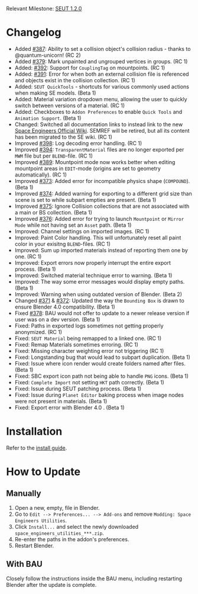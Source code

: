 Relevant Milestone: [SEUT 1.2.0](https://github.com/enenra/space-engineers-utilities/milestone/30)

# Changelog
* Added [#387](https://github.com/enenra/space-engineers-utilities/pull/387): Ability to set a collision object's collision radius - thanks to @quantum-unicorn! (RC 2)
* Added [#379](https://github.com/enenra/space-engineers-utilities/issues/379): Mark unpainted and ungrouped vertices in groups. (RC 1)
* Added: [#392](https://github.com/enenra/space-engineers-utilities/issues/392): Support for `CouplingTag` on mountpoints. (RC 1)
* Added: [#391](https://github.com/enenra/space-engineers-utilities/issues/391): Error for when both an external collision file is referenced and objects exist in the collision collection. (RC 1)
* Added: `SEUT QuickTools` - shortcuts for various commonly used actions when making SE models. (Beta 1)
* Added: Material variation dropdown menu, allowing the user to quickly switch between versions of a material. (RC 1)
* Added: Checkboxes to `Addon Preferences` to enable `Quick Tools` and `Animation Support`. (Beta 1)
* Changed: Switched all documentation links to instead link to the new [Space Engineers Official Wiki](https://spaceengineers.wiki.gg/). SEMREF will be retired, but all its content has been migrated to the SE wiki. (RC 1)
* Improved [#398](https://github.com/enenra/space-engineers-utilities/issues/398): Log decoding error handling. (RC 1)
* Improved [#394](https://github.com/enenra/space-engineers-utilities/issues/394): `TransparentMaterial` files are no longer exported per `MWM` file but per `BLEND`-file. (RC 1)
* Improved [#389](https://github.com/enenra/space-engineers-utilities/issues/389): Mountpoint mode now works better when editing mountpoint areas in `EDIT`-mode (origins are set to geometry automatically). (RC 1)
* Improved [#373](https://github.com/enenra/space-engineers-utilities/issues/373): Added error for incompatible physics shape (`COMPOUND`). (Beta 1)
* Improved [#374](https://github.com/enenra/space-engineers-utilities/issues/374): Added warning for exporting to a different grid size than scene is set to while subpart empties are present. (Beta 1)
* Improved [#375](https://github.com/enenra/space-engineers-utilities/issues/375): Ignore Collision collections that are not associated with a main or BS collection. (Beta 1)
* Improved [#376](https://github.com/enenra/space-engineers-utilities/issues/376): Added error for trying to launch `Mountpoint` or `Mirror Mode` while not having set an `Asset` path. (Beta 1)
* Improved: Channel settings on imported images. (RC 1)
* Improved: Paint Color handling. This will unfortunately reset all paint color in your exisitng `BLEND`-files. (RC 1)
* Improved: Sum up imported materials instead of reporting them one by one. (RC 1)
* Improved: Export errors now properly interrupt the entire export process. (Beta 1)
* Improved: Switched material technique error to warning. (Beta 1)
* Improved: The way some error messages would display empty paths. (Beta 1)
* Improved: Warning when using outdated version of Blender. (Beta 2)
* Changed [#371](https://github.com/enenra/space-engineers-utilities/issues/371) & [#372](https://github.com/enenra/space-engineers-utilities/issues/372): Updated the way the `Bounding Box` is drawn to ensure Blender 4.0 compatibility. (Beta 1)
* Fixed [#378](https://github.com/enenra/space-engineers-utilities/issues/378): BAU would not offer to update to a newer release version if user was on a dev version. (Beta 1)
* Fixed: Paths in exported logs sometimes not getting properly anonymized. (RC 1)
* Fixed: `SEUT Material` being remapped to a linked one. (RC 1)
* Fixed: Remap Materials sometimes erroring. (RC 1)
* Fixed: Missing character weighting error not triggering (RC 1)
* Fixed: Longstanding bug that would lead to subpart duplication. (Beta 1)
* Fixed: Issue where icon render would create folders named after files. (Beta 1)
* Fixed: SBC export icon path not being able to handle `PNG` icons. (Beta 1)
* Fixed: `Complete Import` not setting `HKT` path correctly. (Beta 1)
* Fixed: Issue during SEUT patching process. (Beta 1)
* Fixed: Issue during `Planet Editor` baking process when image nodes were not present in materials. (Beta 1)
* Fixed: Export error with Blender 4.0 . (Beta 1)

# Installation
Refer to the [install guide](https://semref.atlassian.net/wiki/spaces/tutorials/pages/131411/SEUT+Installation+Guide).

# How to Update
## Manually
1. Open a new, empty, file in Blender.
2. Go to `Edit --> Preferences... --> Add-ons` and remove `Modding: Space Engineers Utilities`.
3. Click `Install...` and select the newly downloaded `space_engineers_utilities_***.zip`.
4. Re-enter the paths in the addon's preferences.
5. Restart Blender.

## With BAU
Closely follow the instructions inside the BAU menu, including restarting Blender after the update is complete.